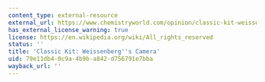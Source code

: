```yaml
---
content_type: external-resource
external_url: https://www.chemistryworld.com/opinion/classic-kit-weissenbergs-camera/1014829.article
has_external_license_warning: true
license: https://en.wikipedia.org/wiki/All_rights_reserved
status: ''
title: 'Classic Kit: Weissenberg''s Camera'
uid: 79e11db4-0c9a-4b9b-a842-d756791e7bba
wayback_url: ''
---
```

